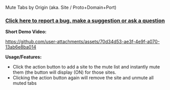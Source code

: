 Mute Tabs by Origin (aka. Site / Proto+Domain+Port)

### [Click here to report a bug, make a suggestion or ask a question](https://github.com/igorlogius/igorlogius/issues/new/choose)

<b>Short Demo Video:</b>

https://github.com/user-attachments/assets/70d34d53-ae3f-4e9f-a070-13ab6e8ba014

<b>Usage/Features:</b>
<ul>
    <li>
        Click the action button to add a site to the mute list and instantly mute them (the button will display (ON) for those sites.
    </li>
    <li>
        Clicking the action button again will remove the site and unmute all muted tabs
    </li>
</ul>
